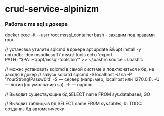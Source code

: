 # crud-service-alpinizm
### Работа с ms sql в докере
docker exec -it --user root mssql_container bash - заходим под правами root

// установка утилиты sqlcmd в докере
apt update && apt install -y unixodbc-dev msodbcsql17 mssql-tools
echo 'export PATH="$PATH:/opt/mssql-tools/bin"' >> ~/.bashrc
source ~/.bashrc 

// можно установить sqlcmd в самой системе и подключаться к бд, не заходя в докер
// запуск sqlcmd 
sqlcmd -S localhost -U sa -P 'YourStrong!Passw0rd'
-S — сервер (например, localhost или 127.0.0.1).
-U — логин (по умолчанию sa).
-P — пароль.

// Выводит существующие бд
SELECT name FROM sys.databases;
GO

// Выводит таблицы в бд
SELECT name FROM sys.tables;
#: TODO: создание бд автоматически